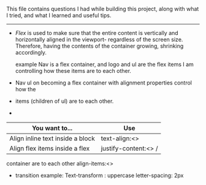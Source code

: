 This file contains questions I had while building this project, along with what I tried, and what I learned and useful tips. 

-----

- *Flex* is used to make sure that the entire content is vertically and horizontally aligned in the viewport- regardless of the screen size. Therefore, having the contents of the container growing, shrinking accordingly.

  example
  Nav is a flex container, and logo and ul are the flex items
  I am controlling how these items are to each other.


- Nav ul on becoming a flex container with alignment properties control how the <li> items (children of ul) are to each other.


 -
  | You want to...                    | Use
  |-----------------------------------|----------
  |Align inline text inside a block   |text-align:<>
  |Align flex items inside a flex     |justify-content:<> /
   container are to each other         align-items:<>


 - transition example:
   Text-transform : uppercase
   letter-spacing: 2px


   
